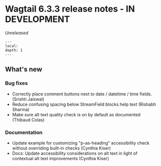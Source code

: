 # Wagtail 6.3.3 release notes - IN DEVELOPMENT

_Unreleased_

```{contents}
---
local:
depth: 1
---
```

## What's new


### Bug fixes

 * Correctly place comment buttons next to date / datetime / time fields. (Srishti Jaiswal)
 * Reduce confusing spacing below StreamField blocks help text (Rishabh Sharma)
 * Make sure alt text quality check is on by default as documented (Thibaud Colas)

### Documentation

 * Update example for customizing "p-as-heading" accessibility check without overriding built-in checks (Cynthia Kiser)
 * Docs: Update accessibility considerations on alt text in light of contextual alt text improvements (Cynthia Kiser)

